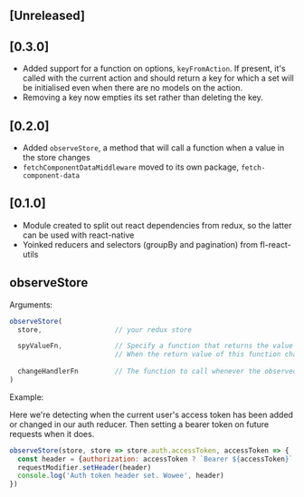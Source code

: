 
## [Unreleased]
  

## [0.3.0]
  - Added support for a function on options, `keyFromAction`. If present, it's called with the current action and should return a key for which a set will be initialised even when there are no models on the action. 
  - Removing a key now empties its set rather than deleting the key.

## [0.2.0]
  - Added `observeStore`, a method that will call a function when a value in the store changes
  - `fetchComponentDataMiddleware` moved to its own package, `fetch-component-data`
  
## [0.1.0]
  - Module created to split out react dependencies from redux, so the latter can be used with react-native
  - Yoinked reducers and selectors (groupBy and pagination) from fl-react-utils
  

observeStore
------------

Arguments:

```javascript
observeStore(
  store,                  // your redux store

  spyValueFn,             // Specify a function that returns the value you want to observer from the store
                          // When the return value of this function changes the change handler function is called
  
  changeHandlerFn         // The function to call whenever the observed value changes
)
```

Example:

Here we're detecting when the current user's access token has been added or changed in our auth reducer. Then setting a bearer token on future requests when it does.

```javascript
observeStore(store, store => store.auth.accessToken, accessToken => {
  const header = {authorization: accessToken ? `Bearer ${accessToken}` : null}
  requestModifier.setHeader(header)
  console.log('Auth token header set. Wowee', header)
})
```
